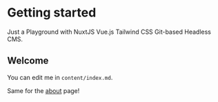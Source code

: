 # Getting started

Just a Playground with
<BaseTag>NuxtJS</BaseTag>
<BaseTag>Vue.js</BaseTag>
<BaseTag>Tailwind CSS</BaseTag>
<BaseTag>Git-based Headless CMS</BaseTag>.
## Welcome

You can edit me in <code>content/index.md</code>.

Same for the [about](/about) page!
